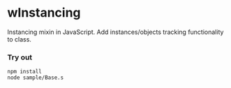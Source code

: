 # wInstancing

Instancing mixin in JavaScript. Add instances/objects tracking functionality to class.

### Try out
```
npm install
node sample/Base.s
```













